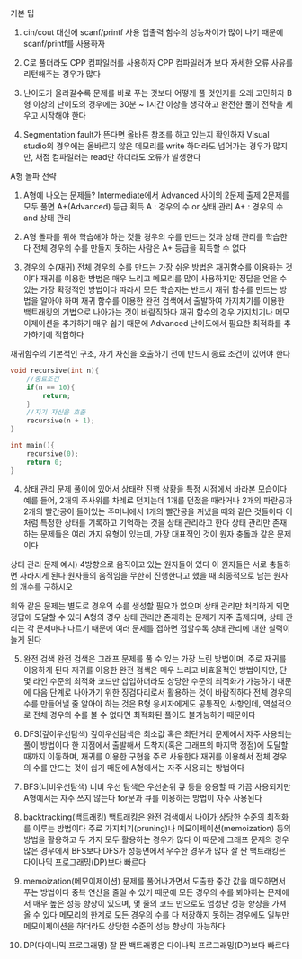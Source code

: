 기본 팁

1. cin/cout 대신에 scanf/printf 사용
입출력 함수의 성능차이가 많이 나기 때문에 scanf/printf를 사용하자

2. C로 풀더라도 CPP 컴파일러를 사용하자
CPP 컴파일러가 보다 자세한 오류 사유를 리턴해주는 경우가 많다

3. 난이도가 올라갈수록 문제를 바로 푸는 것보다 어떻게 풀 것인지를 오래 고민하자
B형 이상의 난이도의 경우에는 30분 ~ 1시간 이상을 생각하고 완전한 풀이 전략을 세우고 시작해야 한다

4. Segmentation fault가 뜬다면 올바른 참조를 하고 있는지 확인하자
Visual studio의 경우에는 올바르지 않은 메모리를 write 하더라도 넘어가는 경우가 많지만, 채점 컴파일러는 read만 하더라도 오류가 발생한다

A형 돌파 전략

1. A형에 나오는 문제들?
Intermediate에서 Advanced 사이의 2문제 출제
2문제를 모두 풀면 A+(Advanced) 등급 획득
A : 경우의 수 or 상태 관리
A+ : 경우의 수 and 상태 관리

2. A형 돌파를 위해 학습해야 하는 것들
경우의 수를 만드는 것과 상태 관리를 학습한다
전체 경우의 수를 만들지 못하는 사람은 A+ 등급을 획득할 수 없다

3. 경우의 수(재귀)
전체 경우의 수를 만드는 가장 쉬운 방법은 재귀함수를 이용하는 것이다
재귀를 이용한 방법은 매우 느리고 메모리를 많이 사용하지만
정답을 얻을 수 있는 가장 확정적인 방법이다
따라서 모든 학습자는 반드시 재귀 함수를 만드는 방법을 알아야 하며
재귀 함수를 이용한 완전 검색에서 출발하여 가지치기를 이용한 백트래킹의 기법으로
나아가는 것이 바람직하다
재귀 함수의 경우 가지치기나 메모이제이션을 추가하기 매우 쉽기 때문에
Advanced 난이도에서 필요한 최적화를 추가하기에 적합하다

재귀함수의 기본적인 구조, 자기 자신을 호출하기 전에 반드시 종료 조건이 있어야 한다

```c++
void recursive(int n){
    //종료조건
    if(n == 10){
        return;
    }
    //자기 자신을 호출
    recursive(n + 1);
}

int main(){
    recursive(0);
    return 0;
}
```

4. 상태 관리
문제 풀이에 있어서 상태란 진행 상황을 특정 시점에서 바라본 모습이다
예를 들어, 2개의 주사위를 차례로 던지는데 1개를 던졌을 때라거나
2개의 파란공과 2개의 빨간공이 들어있는 주머니에서 1개의 빨간공을 꺼냈을 때와 같은 것들이다
이처럼 특정한 상태를 기록하고 기억하는 것을 상태 관리라고 한다
상태 관리만 존재하는 문제들은 여러 가지 유형이 있는데, 가장 대표적인 것이
원자 충돌과 같은 문제이다

상태 관리 문제 예시)
4방향으로 움직이고 있는 원자들이 있다
이 원자들은 서로 충돌하면 사라지게 된다
원자들의 움직임을 무한히 진행한다고 했을 때 최종적으로 남는 원자의 개수를 구하시오

위와 같은 문제는 별도로 경우의 수를 생성할 필요가 없으며
상태 관리만 처리하게 되면 정답에 도달할 수 있다
A형의 경우 상태 관리만 존재하는 문제가 자주 출제되며, 상태 관리는 각 문제마다 다르기 때문에
여러 문제를 접하면 접할수록 상태 관리에 대한 실력이 늘게 된다

5. 완전 검색
완전 검색은 그래프 문제를 풀 수 있는 가장 느린 방법이며, 주로 재귀를 이용하게 된다
재귀를 이용한 완전 검색은 매우 느리고 비효율적인 방법이지만, 단 몇 라인 수준의
최적화 코드만 삽입하더라도 상당한 수준의 최적화가 가능하기 때문에 다음 단계로 나아가기 위한
징검다리로서 활용하는 것이 바람직하다
전체 경우의 수를 만들어낼 줄 알아야 하는 것은 B형 응시자에게도 공통적인 사항인데,
역설적으로 전체 경우의 수를 볼 수 없다면 최적화된 풀이도 불가능하기 때문이다

6. DFS(깊이우선탐색)
깊이우선탐색은 최소값 혹은 최단거리 문제에서 자주 사용되는 풀이 방법이다
한 지점에서 출발해서 도착지(혹은 그래프의 마지막 정점)에 도달할 때까지 이동하며,
재귀를 이용한 구현을 주로 사용한다
재귀를 이용해서 전체 경우의 수를 만드는 것이 쉽기 때문에 A형에서는 자주 사용되는 방법이다

7. BFS(너비우선탐색)
너비 우선 탐색은 우선순위 큐 등을 응용할 때 가끔 사용되지만 A형에서는 자주 쓰지 않는다
for문과 큐를 이용하는 방법이 자주 사용된다

8. backtracking(백트래킹)
백트래킹은 완전 검색에서 나아가 상당한 수준의 최적화를 이루는 방법이다
주로 가지치기(pruning)나 메모이제이션(memoization) 등의 방법을 활용하고
두 가지 모두 활용하는 경우가 많다
이 때문에 그래프 문제의 경우 많은 경우에서 BFS보다 DFS가 성능면에서 우수한 경우가 많다
잘 짠 백트래킹은 다이나믹 프로그래밍(DP)보다 빠르다

9. memoization(메모이제이션)
문제를 풀어나가면서 도출한 중간 값을 메모하면서 푸는 방법이다
중복 연산을 줄일 수 있기 때문에 모든 경우의 수를 봐야하는 문제에서 매우 높은 성능 향상이 있으며,
몇 줄의 코드 만으로도 엄청난 성능 향상을 가져올 수 있다
메모리의 한계로 모든 경우의 수를 다 저장하지 못하는 경우에도 일부만 메모이제이션을 하더라도
상당한 수준의 성능 향상이 가능하다

10. DP(다이나믹 프로그래밍)
잘 짠 백트래킹은 다이나믹 프로그래밍(DP)보다 빠르다